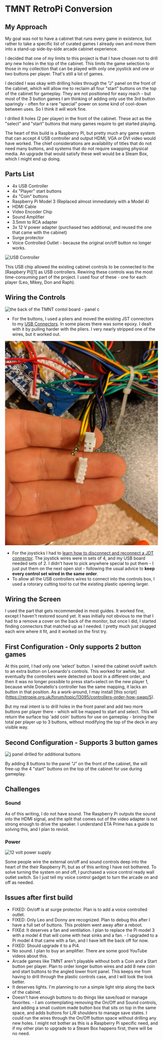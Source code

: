 
# TMNT RetroPi Conversion

## My Approach

My goal was not to have a cabinet that runs every game in existence, but rather to take a specific list of curated games I already own and move them into a stand-up side-by-side arcade cabinet experience.

I decided that one of my limits to this project is that I have chosen not to drill any new holes in the top of the cabinet. This limits the game selection to those in my collection that can be played with only one joystick and one or two buttons per player. That's still a lot of games.

I decided I was okay with drilling holes through the "J" panel on the front of the cabinet, which will allow me to reclaim all four "start" buttons on the top of the cabinet for gameplay. They are not positioned for easy reach - but most of the 3 button games I am thinking of adding only use the 3rd button sparingly - often for a rare "special" power on some kind of cool-down between uses. So I think it will work fine.

I drilled 8 holes (2 per player) in the front of the cabinet. These act as the "select" and "start" buttons that many games require to get started playing.

The heart of this build is a Raspberry Pi, but pretty much any game system that can accept 4 USB controller and output HDMI, VGA or DVI video would have worked. The chief considerations are availability of titles that do not need many buttons, and systems that do not require swapping physical media. An upgrade that would satisfy these well would be a Steam Box, which I might end up doing.

## Parts List

- 4x USB Controller
- 4x "Player" start buttons
- 4x "Coin" buttons
- Raspberry Pi Model 3 (Replaced almost immediately with a Model 4)
- HDMI Cable
- Video Encoder Chip
- Sound Amplifier
- 3.5mm to RCA adapter
- 3x 12 V power adapter (purchased two additional, and reused the one that came with the cabinet)
- Surge protector
- Voice Controlled Outlet - because the original on/off button no longer works.

![USB Controller](img/usb_1.jpg)

This USB chip allowed the existing cabinet controls to be connected to the [Raspbery Pi][1] as USB controllers. Rewiring these controls was the most time-consuming part of the project. I used four of these - one for each player (Leo, Mikey, Don and Raph).

## Wiring the Controls

![the back of the TMNT contol board - panel c](img/buttons.jpg)

+ For the buttons, I used a pliers and moved the existing JST connectors to my [USB Connectors](https://smile.amazon.com/gp/aw/d/B01FZ797OC?psc=1&ref=ppx_pop_mob_b_asin_title). In some places there was some epoxy. I dealt with it by pulling harder with the pliers. I very nearly stripped one of the wires, but it worked out.


![this 4 wire connector had to be turned into a pair of two wire connectors](img/rewired.jpg)

+ For the joysticks I had to [learn how to disconnect and reconnect a JDT connector](https://youtu.be/kRvDgiX4Sk4). The joystick wires were in sets of 4, and my USB board needed sets of 2. I didn't have to pick anywhere special to put them - I just put them on the next open slot - following the usual advice to **keep every control set wired in the same order**.
+ To allow all the USB controllers wires to connect into the controls box, I used a rotorary cutting tool to cut the existing plastic opening larger.

## Wiring the Screen

I used the part that gets recommended in most guides. It worked fine, except I haven't restored sound yet. It was initially not obvious to me that I had to a remove a cover on the back of the monitor, but once I did, I started finding connectors that matched up as I needed. I pretty much just plugged each wire where it fit, and it worked on the first try.

## First Configuration - Only supports 2 button games

At this point, I had only one 'select' button. I wired the cabinet on/off switch to an extra button on Leonardo's controls. This worked for awhile, but eventually the controllers were detected on boot in a different order, and then it was no longer possible to press start+select on the new player 1, because while Donatello's controller has the same mapping, it lacks an button in that position. As a work-around, I may install [this script] (https://retropie.org.uk/forum/topic/13095/controllers-order-how-swap/5). 
 
But my real intent is to drill holes in the front panel and add two more buttons per player there - which will be mapped to start and select. This will return the surface top 'add coin' buttons for use on gameplay - brining the total per player up to 3 buttons, without modifying the top of the deck in any visible way.

## Second Configuration - Supports 3 button games

![j panel drilled for additional buttons](img/jpanel.jpg)

By adding 8 buttons to the panel "J" on the front of the cabinet, the will free-up the 4 "start" buttons on the top of the cabinet for use during gameplay.

## Challenges

### Sound

As of this writing, I do not have sound. The Raspberry Pi outputs the sound into the HDMI signal, and the split that comes out of the video adapter is not strong enough to drive the speaker. I understand ETA Prime has a guide to solving this, and I plan to revisit.

### Power

![12 volt power supply](img/power.jpg)

Some people wire the external on/off and sound controls deep into the heart of the their Raspberry Pi, but as of this writing I have not bothered. To solve turning the system on and off, I purchased a voice control ready wall outlet switch. So I just tell my voice control gadget to turn the arcade on and off as needed.

## Issues after first build

+ FIXED: On/off is at surge protector. Plan is to add a voice controlled outlet.
+ FIXED: Only Leo and Donny are recognized. Plan to debug this after I have a full set of buttons. This problem went away after a reboot.
+ FIXEd: It deserves a fan and ventilation. I plan to replace the Pi model 3 with a model 4 that will come with heat sinks and a fan. - I upgraded to a Pi model 4 that came with a fan, and I have left the back off for now.
+ FIXED: Should upgrade it to a Pi4.
+ No sound. I plan to buy an amplifier. There are some good YouTube videos about this.
+ Arcade games like TMNT aren't playable without both a Coin and a Start button per player. Plan to order longer button wires and add 8 new coin and start buttons to the angled lower front panel. This keeps me from having to drill through the plastic controls case, and I will look the look better.
+ It deserves lights. I'm planning to run a simple light strip along the back of the cabinet.
+ Doesn't have enough buttons to do things like save/load or manage favorites. - I am contemplating removing the On/Off and Sound controls, and adding a small custom made button box that sits on top in the same space, and adds buttons for L/R shoulders to manage save states. I could run the wires through the On/Off button space without drilling any new holes. I might not bother as this is a Raspberry Pi specific need, and if my other plan to upgrade to a Steam Box happens first, there will be no need.